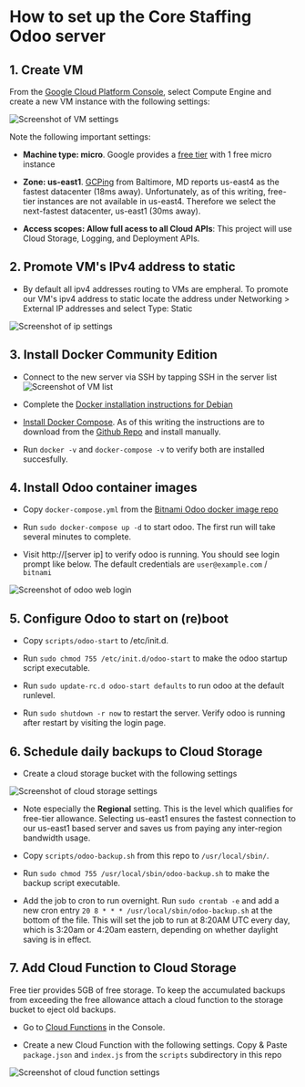# How to set up the Core Staffing Odoo server

## 1. Create VM

From the [Google Cloud Platform Console](https://console.cloud.google.com), select Compute Engine and create a new VM instance with the following settings:

![Screenshot of VM settings](readme-imgs/create-vm-settings.png)

Note the following important settings:

* **Machine type: micro**. Google provides a [free tier](https://cloud.google.com/free/) with 1 free micro instance

* **Zone: us-east1**. [GCPing](http://gcping.com) from Baltimore, MD reports us-east4 as the fastest datacenter (18ms away). Unfortunately, as of this writing, free-tier instances are not available in us-east4. Therefore we select the next-fastest datacenter, us-east1 (30ms away).

* **Access scopes: Allow full acess to all Cloud APIs**: This project will use Cloud Storage, Logging, and Deployment APIs.

## 2. Promote VM's IPv4 address to static

* By default all ipv4 addresses routing to VMs are empheral. To promote our VM's ipv4 address to static locate the address under Networking > External IP addresses and select Type: Static

![Screenshot of ip settings](readme-imgs/ip-settings.png)

## 3. Install Docker Community Edition

* Connect to the new server via SSH by tapping SSH in the server list
![Screenshot of VM list](readme-imgs/vm-list.png)

* Complete the [Docker installation instructions for Debian](https://docs.docker.com/engine/installation/linux/debian/)

* [Install Docker Compose](https://docs.docker.com/compose/install/). As of this writing the instructions are to download from the [Github Repo](https://github.com/docker/compose/releases) and install manually.

* Run `docker -v` and `docker-compose -v` to verify both are installed succesfully. 

## 4. Install Odoo container images

* Copy `docker-compose.yml` from the [Bitnami Odoo docker image repo](https://github.com/bitnami/bitnami-docker-odoo/blob/master/docker-compose.yml)

* Run `sudo docker-compose up -d` to start odoo. The first run will take several minutes to complete.

* Visit http://[server ip] to verify odoo is running. You should see login prompt like below. The default credentials are `user@example.com` / `bitnami`

![Screenshot of odoo web login](readme-imgs/web-login.png)

## 5. Configure Odoo to start on (re)boot

* Copy `scripts/odoo-start` to /etc/init.d.

* Run `sudo chmod 755 /etc/init.d/odoo-start` to make the odoo startup script executable.

* Run `sudo update-rc.d odoo-start defaults` to run odoo at the default runlevel.

* Run `sudo shutdown -r now` to restart the server. Verify odoo is running after restart by visiting the login page.

## 6. Schedule daily backups to Cloud Storage

* Create a cloud storage bucket with the following settings

![Screenshot of cloud storage settings](readme-imgs/storage-settings.png)

* Note especially the **Regional** setting. This is the level which qualifies for free-tier allowance. Selecting us-east1 ensures the fastest connection to our us-east1 based server and saves us from paying any inter-region bandwidth usage.

* Copy `scripts/odoo-backup.sh` from this repo to `/usr/local/sbin/`.

* Run `sudo chmod 755 /usr/local/sbin/odoo-backup.sh` to make the backup script executable.

* Add the job to cron to run overnight. Run `sudo crontab -e` and add a new cron entry `20 8 * * * /usr/local/sbin/odoo-backup.sh` at the bottom of the file. This will set the job to run at 8:20AM UTC every day, which is 3:20am or 4:20am eastern, depending on whether daylight saving is in effect.

## 7. Add Cloud Function to Cloud Storage

Free tier provides 5GB of free storage. To keep the accumulated backups from exceeding the free allowance attach a cloud function to the storage bucket to eject old backups.

* Go to [Cloud Functions](https://console.cloud.google.com/functions) in the Console.

* Create a new Cloud Function with the following settings. Copy & Paste `package.json` and `index.js` from the `scripts` subdirectory in this repo

![Screenshot of cloud function settings](readme-imgs/cloud-func-settings.png)